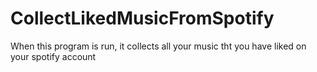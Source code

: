 # CollectLikedMusicFromSpotify
When this program is run, it collects all your music tht you have liked on your spotify account
